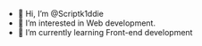 - 👋 Hi, I’m @Scriptk1ddie
- 👀 I’m interested in Web development.
- 🌱 I’m currently learning Front-end development

<!---
Scriptk1ddie/Scriptk1ddie is a ✨ special ✨ repository because its `README.md` (this file) appears on your GitHub profile.
You can click the Preview link to take a look at your changes.
--->
